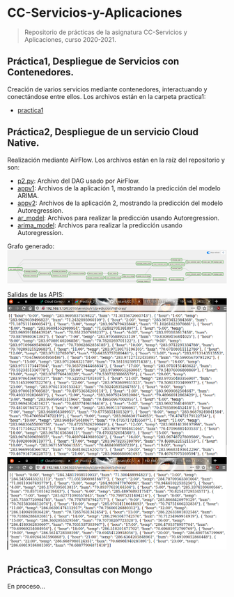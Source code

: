 # CC-Servicios-y-Aplicaciones
>Repositorio de prácticas de la asignatura  CC-Servicios y Aplicaciones, curso 2020-2021.

## Práctica1, Despliegue de Servicios con Contenedores.
Creación de varios servicios mediante contenedores, interactuando y conectándose entre ellos. Los archivos están en la carpeta practica1:
   * [practica1](https://github.com/Nastard/CC-Servicios-y-Aplicaciones/tree/main/practica1)

## Práctica2, Despliegue de un servicio Cloud Native.
Realización mediante AirFlow.  Los archivos están en la raíz del repositorio y son:
  * [p2.py](https://github.com/Nastard/CC-Servicios-y-Aplicaciones/tree/main/p2.py): Archivo del DAG usado por AirFlow.
  * [appv1](https://github.com/Nastard/CC-Servicios-y-Aplicaciones/tree/main/appv1): Archivos de la aplicación 1, mostrando la predicción del modelo ARIMA.
  * [appv2](https://github.com/Nastard/CC-Servicios-y-Aplicaciones/tree/main/appv2): Archivos de la aplicación 2, mostrando la predicción del modelo Autoregression.
  * [ar_model](https://github.com/Nastard/CC-Servicios-y-Aplicaciones/tree/main/ar_model): Archivos para realizar la predicción usando Autoregression.
  * [arima_model](https://github.com/Nastard/CC-Servicios-y-Aplicaciones/tree/main/arima_model): Archivos para realizar la predicción usando Autoregression.
  
Grafo generado:
![grafo](https://raw.githubusercontent.com/Nastard/CC-Servicios-y-Aplicaciones/main/img/grafo.png)

Salidas de las APIS:
![salida1](https://raw.githubusercontent.com/Nastard/CC-Servicios-y-Aplicaciones/main/img/salida1.png)
![salida2](https://raw.githubusercontent.com/Nastard/CC-Servicios-y-Aplicaciones/main/img/salida2.png)

## Práctica3, Consultas con Mongo
En proceso...
